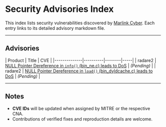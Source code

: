 # Security Advisories Index

This index lists security vulnerabilities discovered by [Marlink Cyber](https://marlink.com/solutions/cyber-security/).
Each entry links to its detailed advisory markdown file.

---

## Advisories

| Product | Title | CVE |
|--------------|----------|--------|-----|
| radare2 | [NULL Pointer Dereference in `info()` (bin_ne.c) leads to DoS](./advisories/radare2-nullptr-deref-bin_ne.md) | *(Pending)* |
| radare2 | [NULL Pointer Dereference in `load()` (bin_dyldcache.c) leads to DoS](./advisories/radare2-nullptr-deref-bin_dyldcache.md) | *(Pending)* |

---

## Notes

- **CVE IDs** will be updated when assigned by MITRE or the respective CNA.
- Contributions of verified fixes and reproduction details are welcome.




